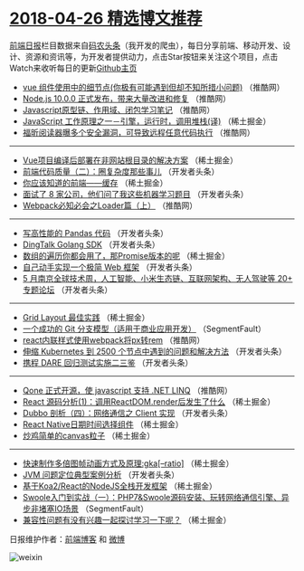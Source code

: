 # [2018-04-26 精选博文推荐](http://hao.caibaojian.com/date/2018/04/26)

[前端日报](http://caibaojian.com/c/news)栏目数据来自[码农头条](http://hao.caibaojian.com/)（我开发的爬虫），每日分享前端、移动开发、设计、资源和资讯等，为开发者提供动力，点击Star按钮来关注这个项目，点击Watch来收听每日的更新[Github主页](https://github.com/kujian/frontendDaily)
* [vue 组件使用中的细节点(你极有可能遇到但却不知所措小问题)](http://hao.caibaojian.com/72212.html) （推酷网）
* [Node.js 10.0.0 正式发布，带来大量改进和修复](http://hao.caibaojian.com/72214.html) （推酷网）
* [Javascript原型链、作用域、闭包学习笔记](http://hao.caibaojian.com/72209.html) （推酷网）
* [JavaScript 工作原理之一－引擎，运行时，调用堆栈(译)](http://hao.caibaojian.com/72244.html) （稀土掘金）
* [福昕阅读器曝多个安全漏洞，可导致远程任意代码执行](http://hao.caibaojian.com/72211.html) （推酷网）

***
* [Vue项目编译后部署在非网站根目录的解决方案](http://hao.caibaojian.com/72253.html) （稀土掘金）
* [前端代码质量（二）：圈复杂度那些事儿](http://hao.caibaojian.com/72180.html) （开发者头条）
* [你应该知道的前端——缓存](http://hao.caibaojian.com/72245.html) （稀土掘金）
* [面试了 8 家公司，他们问了我这些机器学习题目](http://hao.caibaojian.com/72159.html) （开发者头条）
* [Webpack必知必会之Loader篇（上）](http://hao.caibaojian.com/72208.html) （推酷网）

***
* [写高性能的 Pandas 代码](http://hao.caibaojian.com/72161.html) （开发者头条）
* [DingTalk Golang SDK](http://hao.caibaojian.com/72173.html) （开发者头条）
* [数组的遍历你都会用了，那Promise版本的呢](http://hao.caibaojian.com/72243.html) （稀土掘金）
* [自己动手实现一个极简 Web 框架](http://hao.caibaojian.com/72164.html) （开发者头条）
* [5 月南京全球技术周，人工智能、小米生态链、互联网架构、无人驾驶等 20+ 专题论坛](http://hao.caibaojian.com/72166.html) （开发者头条）

***
* [Grid Layout 最佳实践](http://hao.caibaojian.com/72238.html) （稀土掘金）
* [一个成功的 Git 分支模型（适用于商业应用开发）](http://hao.caibaojian.com/72153.html) （SegmentFault）
* [react内联样式使用webpack将px转rem](http://hao.caibaojian.com/72213.html) （推酷网）
* [伸缩 Kubernetes 到 2500 个节点中遇到的问题和解决方法](http://hao.caibaojian.com/72167.html) （开发者头条）
* [携程 DARE 回归测试实施二三鉴](http://hao.caibaojian.com/72179.html) （开发者头条）

***
* [Qone 正式开源，使 javascript 支持 .NET LINQ](http://hao.caibaojian.com/72215.html) （推酷网）
* [React 源码分析(1)：调用ReactDOM.render后发生了什么](http://hao.caibaojian.com/72240.html) （稀土掘金）
* [Dubbo 剖析（四）：网络通信之 Client 实现](http://hao.caibaojian.com/72170.html) （开发者头条）
* [React Native日期时间选择组件](http://hao.caibaojian.com/72241.html) （稀土掘金）
* [炒鸡简单的canvas粒子](http://hao.caibaojian.com/72247.html) （稀土掘金）

***
* [快速制作多倍图帧动画方式及原理:gka[–ratio]](http://hao.caibaojian.com/72254.html) （稀土掘金）
* [JVM 问题定位典型案例分析](http://hao.caibaojian.com/72160.html) （开发者头条）
* [基于Koa2/React的NodeJS全栈开发框架](http://hao.caibaojian.com/72248.html) （稀土掘金）
* [Swoole入门到实战（一）：PHP7&amp;Swoole源码安装、玩转网络通信引擎、异步非堵塞IO场景](http://hao.caibaojian.com/72154.html) （SegmentFault）
* [兼容性问题有没有兴趣一起探讨学习一下呢？](http://hao.caibaojian.com/72249.html) （稀土掘金）

日报维护作者：[前端博客](http://caibaojian.com/) 和 [微博](http://caibaojian.com/go/weibo)

![weixin](https://user-images.githubusercontent.com/3055447/38468989-651132ac-3b80-11e8-8e6b-15122322a9d7.png)